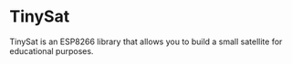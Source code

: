 # TinySat
TinySat is an ESP8266 library that allows you to build a small satellite for educational purposes.
